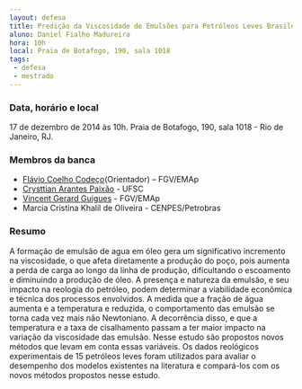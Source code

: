 ```yaml
---
layout: defesa
title: Predição da Viscosidade de Emulsões para Petróleos Leves Brasileiros
aluno: Daniel Fialho Madureira
hora: 10h
local: Praia de Botafogo, 190, sala 1018
tags:
 - defesa
 - mestrado
---
```


### Data, horário e local

17 de dezembro de 2014 às 10h. Praia de Botafogo, 190, sala 1018 - Rio
de Janeiro, RJ.
 
### Membros da banca

- [Flávio Coelho Codeço](/people/flavio.coelho.html)(Orientador) – FGV/EMAp 
- [Crysttian Arantes Paixão](http://lattes.cnpq.br/6914542088971040) - UFSC
- [Vincent Gerard Guigues](/people/vincent.guigues.html) - FGV/EMAp
- Marcia Cristina Khalil de Oliveira - CENPES/Petrobras
 
### Resumo
 
A formação de emulsão de agua em óleo gera um significativo incremento
na viscosidade, o que afeta diretamente a produção do poço, pois
aumenta a perda de carga ao longo da linha de produção, dificultando o
escoamento e diminuindo a produção de óleo. A presença e natureza da
emulsão, e seu impacto na reologia do petróleo, podem determinar a
viabilidade econômica e técnica dos processos envolvidos. A medida que
a fração de água aumenta e a temperatura e reduzida, o comportamento
das emulsão se torna cada vez mais não Newtoniano. A decorrência
disso, e que a temperatura e a taxa de cisalhamento passam a ter maior
impacto na variação da viscosidade das emulsão. Nesse estudo são
propostos novos métodos que levam em conta essas variáveis. Os dados
reológicos experimentais de 15 petróleos leves foram utilizados para
avaliar o desempenho dos modelos existentes na literatura e
compará-los com os novos métodos propostos nesse estudo.

